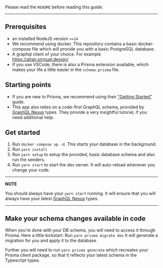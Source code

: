 Please read the `README` before reading this guide.

---

## Prerequisites

- an installed NodeJS version `>=14`
- We recommend using docker. This repository contains a basic docker-compose file which will provide you with a basic PostgreSQL database.
- A graphql client of your choice. For example https://altair.sirmuel.design/
- If you use VSCode, there is also a Prisma extension available, which makes your life a little easier in the `schema.prisma` file.

## Starting points

- If you are new to Prisma, we recommend using their ["Getting Started"](https://www.prisma.io/docs/getting-started/setup-prisma/start-from-scratch/relational-databases/connect-your-database-typescript-postgres) guide.
- This app also relies on a code-first GraphQL schema, provided by [GraphQL Nexus](https://nexusjs.org/) types. They provide a very insightful tutorial, if you need additional help.

## Get started

1. Run `docker compose up -d`. This starts your database in the background.
2. Run `yarn install`
3. Run `yarn setup` to setup the provided, basic database schema and also run the seeders.
4. Run `yarn start` to start the dev server. It will auto-reload whenever you change your code.

---

**NOTE**

You should always have your `yarn start` running. It will ensure that you will always have your latest [GraphQL Nexus](https://nexusjs.org/) types.

---

## Make your schema changes available in code

When you're done with your DB schema, you will need to access it through Prisma. Here a little kickstart: Run `yarn prisma migrate dev` It will generate a migration for you and apply it to the database.

Further you will need to run `yarn prisma generate` which recreates your Prisma client package, so that it reflects your latest schema in the Typescript types.
